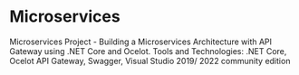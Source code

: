# Microservices

Microservices Project -
Building a Microservices Architecture with API Gateway using .NET Core and Ocelot. Tools and
Technologies:
.NET Core,
Ocelot API Gateway,
Swagger,
Visual Studio 2019/ 2022 community edition
